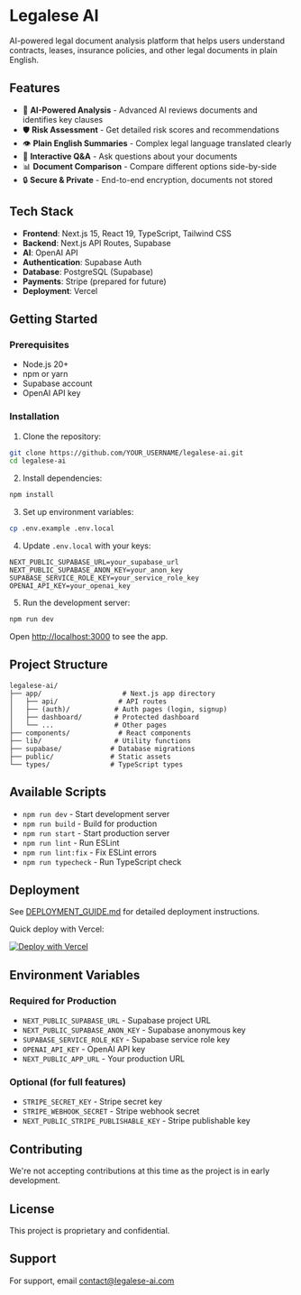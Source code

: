 # Legalese AI

AI-powered legal document analysis platform that helps users understand contracts, leases, insurance policies, and other legal documents in plain English.

## Features

- 🤖 **AI-Powered Analysis** - Advanced AI reviews documents and identifies key clauses
- 🛡️ **Risk Assessment** - Get detailed risk scores and recommendations
- 👁️ **Plain English Summaries** - Complex legal language translated clearly
- 💬 **Interactive Q&A** - Ask questions about your documents
- 📊 **Document Comparison** - Compare different options side-by-side
- 🔒 **Secure & Private** - End-to-end encryption, documents not stored

## Tech Stack

- **Frontend**: Next.js 15, React 19, TypeScript, Tailwind CSS
- **Backend**: Next.js API Routes, Supabase
- **AI**: OpenAI API
- **Authentication**: Supabase Auth
- **Database**: PostgreSQL (Supabase)
- **Payments**: Stripe (prepared for future)
- **Deployment**: Vercel

## Getting Started

### Prerequisites

- Node.js 20+
- npm or yarn
- Supabase account
- OpenAI API key

### Installation

1. Clone the repository:
```bash
git clone https://github.com/YOUR_USERNAME/legalese-ai.git
cd legalese-ai
```

2. Install dependencies:
```bash
npm install
```

3. Set up environment variables:
```bash
cp .env.example .env.local
```

4. Update `.env.local` with your keys:
```
NEXT_PUBLIC_SUPABASE_URL=your_supabase_url
NEXT_PUBLIC_SUPABASE_ANON_KEY=your_anon_key
SUPABASE_SERVICE_ROLE_KEY=your_service_role_key
OPENAI_API_KEY=your_openai_key
```

5. Run the development server:
```bash
npm run dev
```

Open [http://localhost:3000](http://localhost:3000) to see the app.

## Project Structure

```
legalese-ai/
├── app/                    # Next.js app directory
│   ├── api/               # API routes
│   ├── (auth)/           # Auth pages (login, signup)
│   ├── dashboard/        # Protected dashboard
│   └── ...               # Other pages
├── components/            # React components
├── lib/                  # Utility functions
├── supabase/            # Database migrations
├── public/              # Static assets
└── types/               # TypeScript types
```

## Available Scripts

- `npm run dev` - Start development server
- `npm run build` - Build for production
- `npm run start` - Start production server
- `npm run lint` - Run ESLint
- `npm run lint:fix` - Fix ESLint errors
- `npm run typecheck` - Run TypeScript check

## Deployment

See [DEPLOYMENT_GUIDE.md](./DEPLOYMENT_GUIDE.md) for detailed deployment instructions.

Quick deploy with Vercel:

[![Deploy with Vercel](https://vercel.com/button)](https://vercel.com/new/clone?repository-url=https://github.com/YOUR_USERNAME/legalese-ai)

## Environment Variables

### Required for Production

- `NEXT_PUBLIC_SUPABASE_URL` - Supabase project URL
- `NEXT_PUBLIC_SUPABASE_ANON_KEY` - Supabase anonymous key
- `SUPABASE_SERVICE_ROLE_KEY` - Supabase service role key
- `OPENAI_API_KEY` - OpenAI API key
- `NEXT_PUBLIC_APP_URL` - Your production URL

### Optional (for full features)

- `STRIPE_SECRET_KEY` - Stripe secret key
- `STRIPE_WEBHOOK_SECRET` - Stripe webhook secret
- `NEXT_PUBLIC_STRIPE_PUBLISHABLE_KEY` - Stripe publishable key

## Contributing

We're not accepting contributions at this time as the project is in early development.

## License

This project is proprietary and confidential.

## Support

For support, email contact@legalese-ai.com
